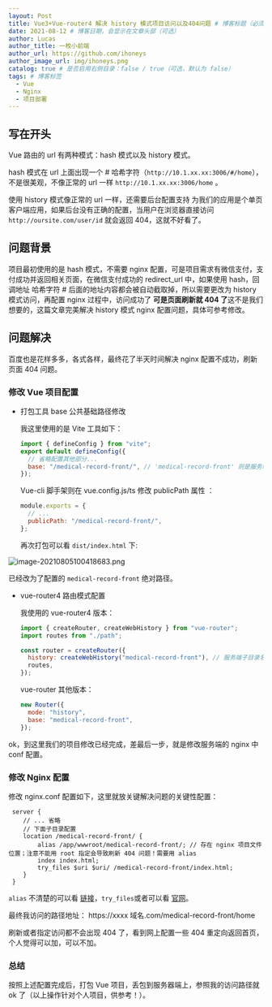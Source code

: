 ```yaml
---
layout: Post
title: Vue3+Vue-router4 解决 history 模式项目访问以及404问题 # 博客标题（必须）
date: 2021-08-12 # 博客日期，会显示在文章头部（可选）
author: Lucas
author_title: 一枚小前端
author_url: https://github.com/ihoneys
author_image_url: img/ihoneys.png
catalog: true # 是否启用右侧目录：false / true（可选，默认为 false）
tags: # 博客标签
  - Vue
  - Nginx
  - 项目部署
---
```


## 写在开头

Vue 路由的 url 有两种模式：hash 模式以及 history 模式。

hash 模式在 url 上面出现一个 # 哈希字符（`http://10.1.xx.xx:3006/#/home`），不是很美观，不像正常的 url 一样 `http://10.1.xx.xx:3006/home` 。

使用 history 模式像正常的 url 一样，还需要后台配置支持 为我们的应用是个单页客户端应用，如果后台没有正确的配置，当用户在浏览器直接访问 `http://oursite.com/user/id` 就会返回 404，这就不好看了。

<!--truncate-->

## 问题背景

项目最初使用的是 hash 模式，不需要 nginx 配置，可是项目需求有微信支付，支付成功并返回相关页面，在微信支付成功的 redirect_url 中，如果使用 hash，回调地址 哈希字符 # 后面的地址内容都会被自动截取掉，所以需要更改为 history 模式访问，再配置 nginx 过程中，访问成功了 **可是页面刷新就 404 了**这不是我们想要的，这篇文章完美解决 history 模式 nginx 配置问题，具体可参考修改。

## 问题解决

百度也是花样多多，各式各样，最终花了半天时间解决 nginx 配置不成功，刷新页面 404 问题。

### 修改 Vue 项目配置

- 打包工具 base 公共基础路径修改

  我这里使用的是 Vite 工具如下：

  ```js
  import { defineConfig } from "vite";
  export default defineConfig({
    // 省略配置其他部分...
    base: "/medical-record-front/", // 'medical-record-front' 则是服务端存放的 子目录名称，也就是放 index.html 父目录
  });
  ```

  Vue-cli 脚手架则在 vue.config.js/ts 修改 publicPath 属性 ：

  ```js
  module.exports = {
    // ...
    publicPath: "/medical-record-front/",
  };
  ```

  再次打包可以看 `dist/index.html` 下:

![image-20210805100418683.png](https://p9-juejin.byteimg.com/tos-cn-i-k3u1fbpfcp/5ee8f363e942445b819a0be135c5c9a6~tplv-k3u1fbpfcp-watermark.image)

已经改为了配置的 `medical-record-front` 绝对路径。

- vue-router4 路由模式配置

  我使用的 vue-router4 版本：

  ```js
  import { createRouter, createWebHistory } from "vue-router";
  import routes from "./path";

  const router = createRouter({
    history: createWebHistory("medical-record-front"), // 服务端子目录名称
    routes,
  });
  ```

  vue-router 其他版本：

  ```js
  new Router({
    mode: "history",
    base: "medical-record-front",
  });
  ```

ok，到这里我们的项目修改已经完成，差最后一步，就是修改服务端的 nginx 中 conf 配置。

### 修改 Nginx 配置

修改 nginx.conf 配置如下，这里就放关键解决问题的关键性配置：

```
 server {
 	// ... 省略
 	// 下面子目录配置
 	location /medical-record-front/ {
        alias /app/wwwroot/medical-record-front/; // 存在 nginx 项目文件位置；注意不能用 root 指定会导致刷新 404 问题！需要用 alias
        index index.html;
        try_files $uri $uri/ /medical-record-front/index.html;
    }
 }
```

`alias` 不清楚的可以看 [链接](https://www.cnblogs.com/kevingrace/p/6187482.html)，`try_files`或者可以看 [官网](http://nginx.org/en/docs/http/ngx_http_core_module.html)。

最终我访问的路径地址： https://xxxx 域名.com/medical-record-front/home

刷新或者指定访问都不会出现 404 了，看到网上配置一些 404 重定向返回首页，个人觉得可以加，可以不加。

### 总结

按照上述配置完成后，打包 Vue 项目，丢包到服务器端上，参照我的访问路径就 ok 了（以上操作针对个人项目，供参考！）。
